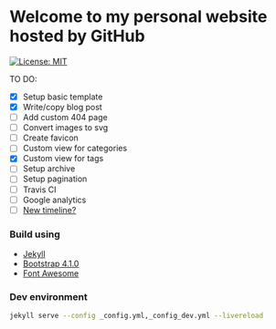 # Welcome to my personal website hosted by GitHub

[![License: MIT](https://img.shields.io/badge/License-MIT-yellow.svg)](https://opensource.org/licenses/MIT)

TO DO:
- [x] Setup basic template
- [x] Write/copy blog post
- [ ] Add custom 404 page
- [ ] Convert images to svg
- [ ] Create favicon
- [ ] Custom view for categories
- [x] Custom view for tags
- [ ] Setup archive
- [ ] Setup pagination
- [ ] Travis CI
- [ ] Google analytics
- [ ] [New timeline?](https://bootsnipp.com/snippets/a3BjR)

### Build using

- [Jekyll](https://jekyllrb.com/)
- [Bootstrap 4.1.0](https://getbootstrap.com)
- [Font Awesome](https://fontawesome.com/)

### Dev environment

```bash
jekyll serve --config _config.yml,_config_dev.yml --livereload
```
